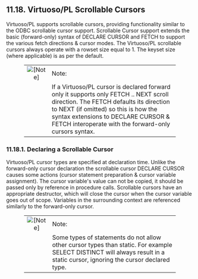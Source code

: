 <div id="plscrollcrsrs" class="section">

<div class="titlepage">

<div>

<div>

## 11.18. Virtuoso/PL Scrollable Cursors

</div>

</div>

</div>

Virtuoso/PL supports scrollable cursors, providing functionality similar
to the ODBC scrollable cursor support. Scrollable Cursor support extends
the basic (forward-only) syntax of DECLARE CURSOR and FETCH to support
the various fetch directions & cursor modes. The Virtuoso/PL scrollable
cursors always operate with a rowset size equal to 1. The keyset size
(where applicable) is as per the default.

<div class="note" style="margin-left: 0.5in; margin-right: 0.5in;">

|                              |                                                                                                                                                                                                                                                                           |
|:----------------------------:|:--------------------------------------------------------------------------------------------------------------------------------------------------------------------------------------------------------------------------------------------------------------------------|
| ![\[Note\]](images/note.png) | Note:                                                                                                                                                                                                                                                                     |
|                              | If a Virtuoso/PL cursor is declared forward only it supports only FETCH .. NEXT scroll direction. The FETCH defaults its direction to NEXT (if omitted) so this is how the syntax extensions to DECLARE CURSOR & FETCH interoperate with the forward-only cursors syntax. |

</div>

<div id="plscrolldeclare" class="section">

<div class="titlepage">

<div>

<div>

### 11.18.1. Declaring a Scrollable Cursor

</div>

</div>

</div>

Virtuoso/PL cursor types are specified at declaration time. Unlike the
forward-only cursor declaration the scrollable cursor DECLARE CURSOR
causes some actions (cursor statement preparation & cursor variable
assignment). The cursor variable's value can not be copied, it should be
passed only by reference in procedure calls. Scrollable cursors have an
appropriate destructor, which will close the cursor when the cursor
variable goes out of scope. Variables in the surrounding context are
referenced similarly to the forward-only cursor.

<div class="note" style="margin-left: 0.5in; margin-right: 0.5in;">

|                              |                                                                                                                                                                             |
|:----------------------------:|:----------------------------------------------------------------------------------------------------------------------------------------------------------------------------|
| ![\[Note\]](images/note.png) | Note:                                                                                                                                                                       |
|                              | Some types of statements do not allow other cursor types than static. For example SELECT DISTINCT will always result in a static cursor, ignoring the cursor declared type. |

</div>

</div>

</div>
